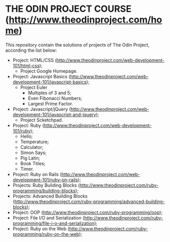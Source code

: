 # THE ODIN PROJECT COURSE (http://www.theodinproject.com/home)

This repository contain the solutions of projects of The Odin Project, according the list below:

- Project: HTML/CSS (http://www.theodinproject.com/web-development-101/html-css);
  - Project Google Homepage.
- Project: Javascript Basics (http://www.theodinproject.com/web-development-101/javascript-basics);
  - Project Euler
    - Multiples of 3 and 5;
    - Even Fibonacci Numbers;
    - Largest Prime Factor.
- Project: Javascript/jQuery (http://www.theodinproject.com/web-development-101/javascript-and-jquery);
  - Project Scketchpad.
- Project: Ruby (http://www.theodinproject.com/web-development-101/ruby);
  - Hello;
  - Temperature;
  - Calculator;
  - Simon Says;
  - Pig Latin;
  - Book Titles;
  - Timer.
- Project: Ruby on Rails (http://www.theodinproject.com/web-development-101/ruby-on-rails);
- Projects: Ruby Building Blocks (http://www.theodinproject.com/ruby-programming/building-blocks);
- Projects: Advanced Building Blocks (http://www.theodinproject.com/ruby-programming/advanced-building-blocks);
- Project: OOP (http://www.theodinproject.com/ruby-programming/oop);
- Project: File I/O and Serialization (http://www.theodinproject.com/ruby-programming/file-i-o-and-serialization);
- Project: Ruby on the Web (http://www.theodinproject.com/ruby-programming/ruby-on-the-web);

